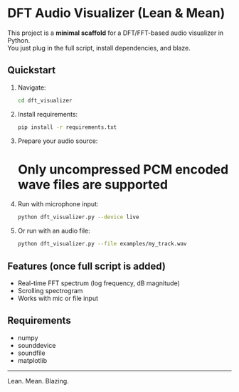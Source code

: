 # DFT Audio Visualizer (Lean & Mean)

This project is a **minimal scaffold** for a DFT/FFT-based audio visualizer in Python.  
You just plug in the full script, install dependencies, and blaze.

## Quickstart

1. Navigate:
   ```bash
   cd dft_visualizer
   ```

2. Install requirements:
   ```bash
   pip install -r requirements.txt
   ```

3. Prepare your audio source:
   # Only uncompressed PCM encoded wave files are supported

5. Run with microphone input:
   ```bash
   python dft_visualizer.py --device live
   ```

6. Or run with an audio file:
   ```bash
   python dft_visualizer.py --file examples/my_track.wav
   ```

## Features (once full script is added)
- Real-time FFT spectrum (log frequency, dB magnitude)
- Scrolling spectrogram
- Works with mic or file input

## Requirements
- numpy
- sounddevice
- soundfile
- matplotlib

---
Lean. Mean. Blazing.

